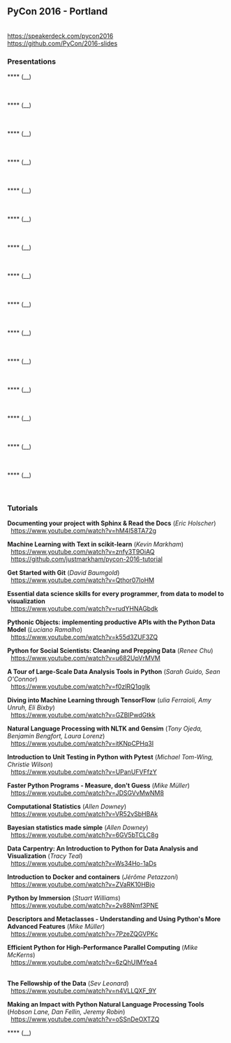 ## PyCon 2016 - Portland

<br/>https://speakerdeck.com/pycon2016
<br/>https://github.com/PyCon/2016-slides

### Presentations

**** (__)
<br/>&nbsp;&nbsp;
<br/>&nbsp;&nbsp;

**** (__)
<br/>&nbsp;&nbsp;
<br/>&nbsp;&nbsp;

**** (__)
<br/>&nbsp;&nbsp;
<br/>&nbsp;&nbsp;

**** (__)
<br/>&nbsp;&nbsp;
<br/>&nbsp;&nbsp;

**** (__)
<br/>&nbsp;&nbsp;
<br/>&nbsp;&nbsp;

**** (__)
<br/>&nbsp;&nbsp;
<br/>&nbsp;&nbsp;

**** (__)
<br/>&nbsp;&nbsp;
<br/>&nbsp;&nbsp;

**** (__)
<br/>&nbsp;&nbsp;
<br/>&nbsp;&nbsp;

**** (__)
<br/>&nbsp;&nbsp;
<br/>&nbsp;&nbsp;

**** (__)
<br/>&nbsp;&nbsp;
<br/>&nbsp;&nbsp;

**** (__)
<br/>&nbsp;&nbsp;
<br/>&nbsp;&nbsp;

**** (__)
<br/>&nbsp;&nbsp;
<br/>&nbsp;&nbsp;

**** (__)
<br/>&nbsp;&nbsp;
<br/>&nbsp;&nbsp;

**** (__)
<br/>&nbsp;&nbsp;
<br/>&nbsp;&nbsp;

**** (__)
<br/>&nbsp;&nbsp;
<br/>&nbsp;&nbsp;

### Tutorials

**Documenting your project with Sphinx & Read the Docs** (_Eric Holscher_)
<br/>&nbsp;&nbsp;https://www.youtube.com/watch?v=hM4I58TA72g

**Machine Learning with Text in scikit-learn** (_Kevin Markham_)
<br/>&nbsp;&nbsp;https://www.youtube.com/watch?v=znfy3T9OiAQ
<br/>&nbsp;&nbsp;https://github.com/justmarkham/pycon-2016-tutorial

**Get Started with Git** (_David Baumgold_)
<br/>&nbsp;&nbsp;https://www.youtube.com/watch?v=Qthor07loHM

**Essential data science skills for every programmer, from data to model to visualization**
<br/>&nbsp;&nbsp;https://www.youtube.com/watch?v=rudYHNAGbdk

**Pythonic Objects: implementing productive APIs with the Python Data Model** (_Luciano Ramalho_)
<br/>&nbsp;&nbsp;https://www.youtube.com/watch?v=k55d3ZUF3ZQ

**Python for Social Scientists: Cleaning and Prepping Data** (_Renee Chu_)
<br/>&nbsp;&nbsp;https://www.youtube.com/watch?v=u682UpVrMVM

**A Tour of Large-Scale Data Analysis Tools in Python** (_Sarah Guido, Sean O'Connor_)
<br/>&nbsp;&nbsp;https://www.youtube.com/watch?v=f0zlRQ1qgIk

**Diving into Machine Learning through TensorFlow** (_ulia Ferraioli, Amy Unruh, Eli Bixby_)
<br/>&nbsp;&nbsp;https://www.youtube.com/watch?v=GZBIPwdGtkk

**Natural Language Processing with NLTK and Gensim** (_Tony Ojeda, Benjamin Bengfort, Laura Lorenz_)
<br/>&nbsp;&nbsp;https://www.youtube.com/watch?v=itKNpCPHq3I

**Introduction to Unit Testing in Python with Pytest** (_Michael Tom-Wing, Christie Wilson_)
<br/>&nbsp;&nbsp;https://www.youtube.com/watch?v=UPanUFVFfzY

**Faster Python Programs - Measure, don't Guess** (_Mike Müller_)
<br/>&nbsp;&nbsp;https://www.youtube.com/watch?v=JDSGVvMwNM8

**Computational Statistics** (_Allen Downey_)
<br/>&nbsp;&nbsp;https://www.youtube.com/watch?v=VR52vSbHBAk

**Bayesian statistics made simple** (_Allen Downey_)
<br/>&nbsp;&nbsp;https://www.youtube.com/watch?v=6GV5bTCLC8g

**Data Carpentry: An Introduction to Python for Data Analysis and Visualization** (_Tracy Teal_)
<br/>&nbsp;&nbsp;https://www.youtube.com/watch?v=Ws34Ho-1aDs

**Introduction to Docker and containers** (_Jérôme Petazzoni_)
<br/>&nbsp;&nbsp;https://www.youtube.com/watch?v=ZVaRK10HBjo

**Python by Immersion** (_Stuart Williams_)
<br/>&nbsp;&nbsp;https://www.youtube.com/watch?v=2v88Nmf3PNE

**Descriptors and Metaclasses - Understanding and Using Python's More Advanced Features** (_Mike Müller_)
<br/>&nbsp;&nbsp;https://www.youtube.com/watch?v=7PzeZQGVPKc

**Efficient Python for High-Performance Parallel Computing** (_Mike McKerns_)
<br/>&nbsp;&nbsp;https://www.youtube.com/watch?v=6zQhUlMYea4
<br/>&nbsp;&nbsp;

**The Fellowship of the Data** (_Sev Leonard_)
<br/>&nbsp;&nbsp;https://www.youtube.com/watch?v=n4VLLQXF_9Y

**Making an Impact with Python Natural Language Processing Tools** (_Hobson Lane, Dan Fellin, Jeremy Robin_)
<br/>&nbsp;&nbsp;https://www.youtube.com/watch?v=oSSnDeOXTZQ

**** (__)
<br/>&nbsp;&nbsp;
<br/>&nbsp;&nbsp;
